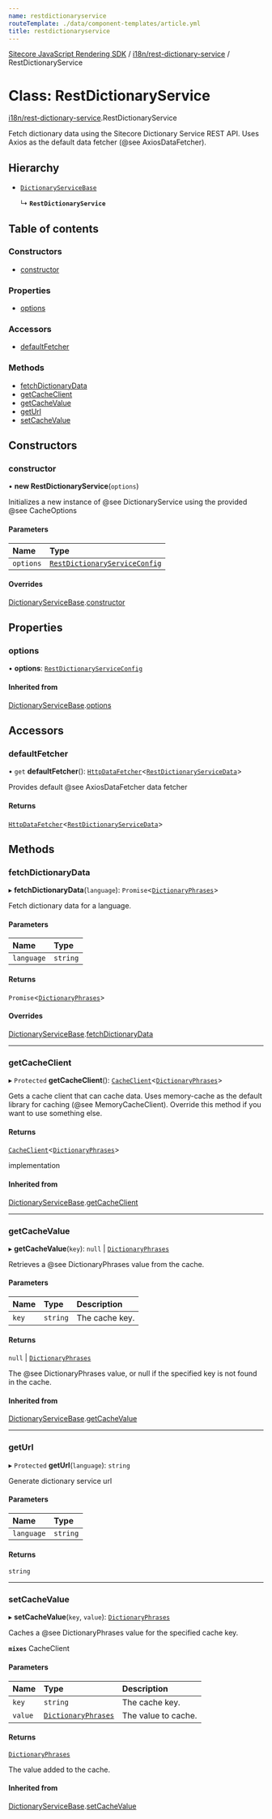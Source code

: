```yaml
---
name: restdictionaryservice
routeTemplate: ./data/component-templates/article.yml
title: restdictionaryservice
---
```


[Sitecore JavaScript Rendering SDK](/docs/fundamentals/ref/jss/) / [i18n/rest-dictionary-service](/docs/fundamentals/ref/jss/modules/i18n_rest_dictionary_service) / RestDictionaryService

# Class: RestDictionaryService

[i18n/rest-dictionary-service](/docs/fundamentals/ref/jss/modules/i18n_rest_dictionary_service).RestDictionaryService

Fetch dictionary data using the Sitecore Dictionary Service REST API.
Uses Axios as the default data fetcher (@see AxiosDataFetcher).

## Hierarchy

- [`DictionaryServiceBase`](/docs/fundamentals/ref/jss/classes/i18n_dictionary_service/dictionaryservicebase)

  ↳ **`RestDictionaryService`**

## Table of contents

### Constructors

- [constructor](/docs/fundamentals/ref/jss/classes/i18n_rest_dictionary_service/restdictionaryservice#constructor)

### Properties

- [options](/docs/fundamentals/ref/jss/classes/i18n_rest_dictionary_service/restdictionaryservice#options)

### Accessors

- [defaultFetcher](/docs/fundamentals/ref/jss/classes/i18n_rest_dictionary_service/restdictionaryservice#defaultfetcher)

### Methods

- [fetchDictionaryData](/docs/fundamentals/ref/jss/classes/i18n_rest_dictionary_service/restdictionaryservice#fetchdictionarydata)
- [getCacheClient](/docs/fundamentals/ref/jss/classes/i18n_rest_dictionary_service/restdictionaryservice#getcacheclient)
- [getCacheValue](/docs/fundamentals/ref/jss/classes/i18n_rest_dictionary_service/restdictionaryservice#getcachevalue)
- [getUrl](/docs/fundamentals/ref/jss/classes/i18n_rest_dictionary_service/restdictionaryservice#geturl)
- [setCacheValue](/docs/fundamentals/ref/jss/classes/i18n_rest_dictionary_service/restdictionaryservice#setcachevalue)

## Constructors

### constructor

• **new RestDictionaryService**(`options`)

Initializes a new instance of @see DictionaryService using the provided @see CacheOptions

#### Parameters

| Name | Type |
| :------ | :------ |
| `options` | [`RestDictionaryServiceConfig`](/docs/fundamentals/ref/jss/modules/i18n_rest_dictionary_service#restdictionaryserviceconfig) |

#### Overrides

[DictionaryServiceBase](/docs/fundamentals/ref/jss/classes/i18n_dictionary_service/dictionaryservicebase).[constructor](/docs/fundamentals/ref/jss/classes/i18n_dictionary_service/dictionaryservicebase#constructor)

## Properties

### options

• **options**: [`RestDictionaryServiceConfig`](/docs/fundamentals/ref/jss/modules/i18n_rest_dictionary_service#restdictionaryserviceconfig)

#### Inherited from

[DictionaryServiceBase](/docs/fundamentals/ref/jss/classes/i18n_dictionary_service/dictionaryservicebase).[options](/docs/fundamentals/ref/jss/classes/i18n_dictionary_service/dictionaryservicebase#options)

## Accessors

### defaultFetcher

• `get` **defaultFetcher**(): [`HttpDataFetcher`](/docs/fundamentals/ref/jss/modules/data_fetcher#httpdatafetcher)<[`RestDictionaryServiceData`](/docs/fundamentals/ref/jss/modules/i18n_rest_dictionary_service#restdictionaryservicedata)\>

Provides default @see AxiosDataFetcher data fetcher

#### Returns

[`HttpDataFetcher`](/docs/fundamentals/ref/jss/modules/data_fetcher#httpdatafetcher)<[`RestDictionaryServiceData`](/docs/fundamentals/ref/jss/modules/i18n_rest_dictionary_service#restdictionaryservicedata)\>

## Methods

### fetchDictionaryData

▸ **fetchDictionaryData**(`language`): `Promise`<[`DictionaryPhrases`](/docs/fundamentals/ref/jss/interfaces/i18n_dictionary_service/dictionaryphrases)\>

Fetch dictionary data for a language.

#### Parameters

| Name | Type |
| :------ | :------ |
| `language` | `string` |

#### Returns

`Promise`<[`DictionaryPhrases`](/docs/fundamentals/ref/jss/interfaces/i18n_dictionary_service/dictionaryphrases)\>

#### Overrides

[DictionaryServiceBase](/docs/fundamentals/ref/jss/classes/i18n_dictionary_service/dictionaryservicebase).[fetchDictionaryData](/docs/fundamentals/ref/jss/classes/i18n_dictionary_service/dictionaryservicebase#fetchdictionarydata)

___

### getCacheClient

▸ `Protected` **getCacheClient**(): [`CacheClient`](/docs/fundamentals/ref/jss/interfaces/cache_client/cacheclient)<[`DictionaryPhrases`](/docs/fundamentals/ref/jss/interfaces/i18n_dictionary_service/dictionaryphrases)\>

Gets a cache client that can cache data. Uses memory-cache as the default
library for caching (@see MemoryCacheClient). Override this method if you
want to use something else.

#### Returns

[`CacheClient`](/docs/fundamentals/ref/jss/interfaces/cache_client/cacheclient)<[`DictionaryPhrases`](/docs/fundamentals/ref/jss/interfaces/i18n_dictionary_service/dictionaryphrases)\>

implementation

#### Inherited from

[DictionaryServiceBase](/docs/fundamentals/ref/jss/classes/i18n_dictionary_service/dictionaryservicebase).[getCacheClient](/docs/fundamentals/ref/jss/classes/i18n_dictionary_service/dictionaryservicebase#getcacheclient)

___

### getCacheValue

▸ **getCacheValue**(`key`): ``null`` \| [`DictionaryPhrases`](/docs/fundamentals/ref/jss/interfaces/i18n_dictionary_service/dictionaryphrases)

Retrieves a @see DictionaryPhrases value from the cache.

#### Parameters

| Name | Type | Description |
| :------ | :------ | :------ |
| `key` | `string` | The cache key. |

#### Returns

``null`` \| [`DictionaryPhrases`](/docs/fundamentals/ref/jss/interfaces/i18n_dictionary_service/dictionaryphrases)

The @see DictionaryPhrases value, or null if the specified key is not found in the cache.

#### Inherited from

[DictionaryServiceBase](/docs/fundamentals/ref/jss/classes/i18n_dictionary_service/dictionaryservicebase).[getCacheValue](/docs/fundamentals/ref/jss/classes/i18n_dictionary_service/dictionaryservicebase#getcachevalue)

___

### getUrl

▸ `Protected` **getUrl**(`language`): `string`

Generate dictionary service url

#### Parameters

| Name | Type |
| :------ | :------ |
| `language` | `string` |

#### Returns

`string`

___

### setCacheValue

▸ **setCacheValue**(`key`, `value`): [`DictionaryPhrases`](/docs/fundamentals/ref/jss/interfaces/i18n_dictionary_service/dictionaryphrases)

Caches a @see DictionaryPhrases value for the specified cache key.

**`mixes`** CacheClient<DictionaryPhrases>

#### Parameters

| Name | Type | Description |
| :------ | :------ | :------ |
| `key` | `string` | The cache key. |
| `value` | [`DictionaryPhrases`](/docs/fundamentals/ref/jss/interfaces/i18n_dictionary_service/dictionaryphrases) | The value to cache. |

#### Returns

[`DictionaryPhrases`](/docs/fundamentals/ref/jss/interfaces/i18n_dictionary_service/dictionaryphrases)

The value added to the cache.

#### Inherited from

[DictionaryServiceBase](/docs/fundamentals/ref/jss/classes/i18n_dictionary_service/dictionaryservicebase).[setCacheValue](/docs/fundamentals/ref/jss/classes/i18n_dictionary_service/dictionaryservicebase#setcachevalue)
